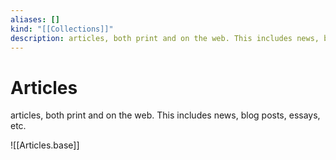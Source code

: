 ```yaml
---
aliases: []
kind: "[[Collections]]"
description: articles, both print and on the web. This includes news, blog posts, essays, etc.
---
```

# Articles
articles, both print and on the web. This includes news, blog posts, essays, etc.


![[Articles.base]]
